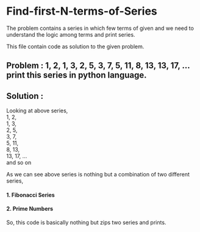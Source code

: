 # Find-first-N-terms-of-Series
The problem contains a series in which few terms of given and we need to understand the logic among terms and print series.

This file contain code as solution to the given problem.

## Problem : 1, 2, 1, 3, 2, 5, 3, 7, 5, 11, 8, 13, 13, 17, ... print this series in python language.
## Solution : <br>
Looking at above series, <br>
1, 2, <br>
1, 3, <br>
2, 5, <br>
3, 7, <br>
5, 11, <br>
8, 13, <br>
13, 17, ...<br>
and so on

As we can see above series is nothing but a combination of two different series, <br>
#### 1. Fibonacci Series <br>
#### 2. Prime Numbers <br>

So, this code is basically nothing but zips two series and prints.
